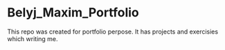 # Belyj_Maxim_Portfolio
This repo was created for portfolio perpose. It has projects and exercisies which writing me.
